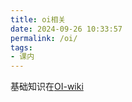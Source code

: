 ```yaml
---
title: oi相关
date: 2024-09-26 10:33:57
permalink: /oi/
tags:
- 课内
---
```

<!--more-->
基础知识在[OI-wiki](oi-wiki.org)
